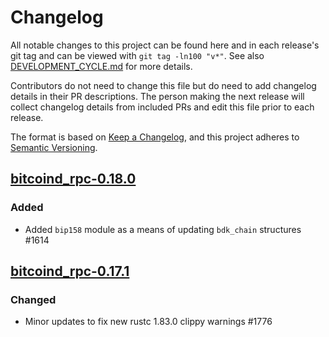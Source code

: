 # Changelog

All notable changes to this project can be found here and in each release's git tag and can be viewed with `git tag -ln100 "v*"`. See also [DEVELOPMENT_CYCLE.md](../../DEVELOPMENT_CYCLE.md) for more details.

Contributors do not need to change this file but do need to add changelog details in their PR descriptions. The person making the next release will collect changelog details from included PRs and edit this file prior to each release.

The format is based on [Keep a Changelog](https://keepachangelog.com/en/1.0.0/),
and this project adheres to [Semantic Versioning](https://semver.org/spec/v2.0.0.html).

## [bitcoind_rpc-0.18.0]

### Added

- Added `bip158` module as a means of updating `bdk_chain` structures #1614

## [bitcoind_rpc-0.17.1]

### Changed

- Minor updates to fix new rustc 1.83.0 clippy warnings #1776

[bitcoind_rpc-0.17.1]: https://github.com/bitcoindevkit/bdk/releases/tag/bitcoind_rpc-0.17.1
[bitcoind_rpc-0.18.0]: https://github.com/bitcoindevkit/bdk/releases/tag/bitcoind_rpc-0.18.0
